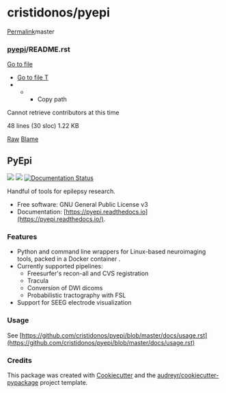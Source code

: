 # cristidonos/pyepi

[Permalink](https://github.com/cristidonos/pyepi/blob/950918e7b7fd5680184e7537d3dd494de6812a73/README.rst)master

###  [pyepi](https://github.com/cristidonos/pyepi)/**README.rst** <a id="blob-path"></a>

 [Go to file](https://github.com/cristidonos/pyepi/find/master) 

*  [Go to file T](https://github.com/cristidonos/pyepi/find/master)
* * *  Copy path

Cannot retrieve contributors at this time

 48 lines \(30 sloc\) 1.22 KB

[Raw](https://github.com/cristidonos/pyepi/raw/master/README.rst) [Blame](https://github.com/cristidonos/pyepi/blame/master/README.rst) 

## PyEpi

 [![](https://camo.githubusercontent.com/cff2271b0761566a29a5dd224fa19a71b34017a4/68747470733a2f2f696d672e736869656c64732e696f2f707970692f762f70796570692e737667)](https://pypi.python.org/pypi/pyepi) [![](https://camo.githubusercontent.com/44dcb47cd84748f8e61aa92e073e0adc6c2914fb/68747470733a2f2f696d672e736869656c64732e696f2f7472617669732f637269737469646f6e6f732f70796570692e737667)](https://travis-ci.org/cristidonos/pyepi) [![Documentation Status](https://camo.githubusercontent.com/58554c4f691dc1cd64714500a6971c356ab9d0f5/68747470733a2f2f72656164746865646f63732e6f72672f70726f6a656374732f70796570692f62616467652f3f76657273696f6e3d6c6174657374)](https://pyepi.readthedocs.io/en/latest/?badge=latest)

Handful of tools for epilepsy research.

* Free software: GNU General Public License v3
* Documentation: [https://pyepi.readthedocs.io](https://pyepi.readthedocs.io/).

### Features

* Python and command line wrappers for Linux-based neuroimaging tools, packed in a Docker container .
* Currently supported pipelines:
  * Freesurfer's recon-all and CVS registration
  * Tracula
  * Conversion of DWI dicoms
  * Probabilistic tractography with FSL
* Support for SEEG electrode visualization

### Usage

See [https://github.com/cristidonos/pyepi/blob/master/docs/usage.rst](https://github.com/cristidonos/pyepi/blob/master/docs/usage.rst)

### Credits

This package was created with [Cookiecutter](https://github.com/audreyr/cookiecutter) and the [audreyr/cookiecutter-pypackage](https://github.com/audreyr/cookiecutter-pypackage) project template.

